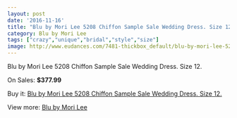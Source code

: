 ```yaml
---
layout: post
date: '2016-11-16'
title: "Blu by Mori Lee 5208 Chiffon Sample Sale Wedding Dress. Size 12."
category: Blu by Mori Lee
tags: ["crazy","unique","bridal","style","size"]
image: http://www.eudances.com/7481-thickbox_default/blu-by-mori-lee-5208-chiffon-sample-sale-wedding-dress-size-12.jpg
---
```

Blu by Mori Lee 5208 Chiffon Sample Sale Wedding Dress. Size 12.

On Sales: **$377.99**
<a href="https://www.eudances.com/en/blu-by-mori-lee/2663-blu-by-mori-lee-5208-chiffon-sample-sale-wedding-dress-size-12.html"><amp-img layout="responsive" width="600" height="600" src="//www.eudances.com/7481-thickbox_default/blu-by-mori-lee-5208-chiffon-sample-sale-wedding-dress-size-12.jpg" alt="Blu by Mori Lee 5208 Chiffon Sample Sale Wedding Dress. Size 12. 0" /></a>
<a href="https://www.eudances.com/en/blu-by-mori-lee/2663-blu-by-mori-lee-5208-chiffon-sample-sale-wedding-dress-size-12.html"><amp-img layout="responsive" width="600" height="600" src="//www.eudances.com/7482-thickbox_default/blu-by-mori-lee-5208-chiffon-sample-sale-wedding-dress-size-12.jpg" alt="Blu by Mori Lee 5208 Chiffon Sample Sale Wedding Dress. Size 12. 1" /></a>
<a href="https://www.eudances.com/en/blu-by-mori-lee/2663-blu-by-mori-lee-5208-chiffon-sample-sale-wedding-dress-size-12.html"><amp-img layout="responsive" width="600" height="600" src="//www.eudances.com/7483-thickbox_default/blu-by-mori-lee-5208-chiffon-sample-sale-wedding-dress-size-12.jpg" alt="Blu by Mori Lee 5208 Chiffon Sample Sale Wedding Dress. Size 12. 2" /></a>
<a href="https://www.eudances.com/en/blu-by-mori-lee/2663-blu-by-mori-lee-5208-chiffon-sample-sale-wedding-dress-size-12.html"><amp-img layout="responsive" width="600" height="600" src="//www.eudances.com/7484-thickbox_default/blu-by-mori-lee-5208-chiffon-sample-sale-wedding-dress-size-12.jpg" alt="Blu by Mori Lee 5208 Chiffon Sample Sale Wedding Dress. Size 12. 3" /></a>
<a href="https://www.eudances.com/en/blu-by-mori-lee/2663-blu-by-mori-lee-5208-chiffon-sample-sale-wedding-dress-size-12.html"><amp-img layout="responsive" width="600" height="600" src="//www.eudances.com/7485-thickbox_default/blu-by-mori-lee-5208-chiffon-sample-sale-wedding-dress-size-12.jpg" alt="Blu by Mori Lee 5208 Chiffon Sample Sale Wedding Dress. Size 12. 4" /></a>

Buy it: [Blu by Mori Lee 5208 Chiffon Sample Sale Wedding Dress. Size 12.](https://www.eudances.com/en/blu-by-mori-lee/2663-blu-by-mori-lee-5208-chiffon-sample-sale-wedding-dress-size-12.html "Blu by Mori Lee 5208 Chiffon Sample Sale Wedding Dress. Size 12.")

View more: [Blu by Mori Lee](https://www.eudances.com/en/39-blu-by-mori-lee "Blu by Mori Lee")